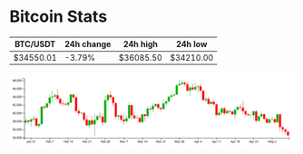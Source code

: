 # Bitcoin Stats

BTC/USDT|24h change|24h high|24h low|
|---|---|---|---|
|$34550.01|-3.79%|$36085.50|$34210.00|

<img src="./chart.svg">
